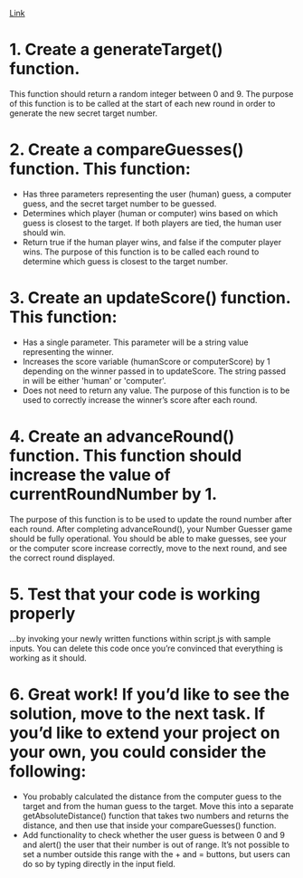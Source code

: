 [Link](https://www.codecademy.com/journeys/full-stack-engineer/paths/fscj-22-web-development-foundations/tracks/fscj-22-javascript-syntax-part-i/modules/wdcp-22-number-guesser-75517b97-cc5e-4579-a3ad-898b87826534/projects/number-guesser-independent-practice)

# 1. Create a generateTarget() function.
This function should return a random integer between 0 and 9.
The purpose of this function is to be called at the start of each new round in order to generate the new secret target number.

# 2. Create a compareGuesses() function. This function:
* Has three parameters representing the user (human) guess, a computer guess, and the secret target number to be guessed.
* Determines which player (human or computer) wins based on which guess is closest to the target. If both players are tied, the human user should win.
* Return true if the human player wins, and false if the computer player wins.
The purpose of this function is to be called each round to determine which guess is closest to the target number.

# 3. Create an updateScore() function. This function:
* Has a single parameter. This parameter will be a string value representing the winner.
* Increases the score variable (humanScore or computerScore) by 1 depending on the winner passed in to updateScore. The string passed in will be either 'human' or 'computer'.
* Does not need to return any value.
The purpose of this function is to be used to correctly increase the winner’s score after each round.

# 4. Create an advanceRound() function. This function should increase the value of currentRoundNumber by 1.
The purpose of this function is to be used to update the round number after each round.
After completing advanceRound(), your Number Guesser game should be fully operational. You should be able to make guesses, see your or the computer score increase correctly, move to the next round, and see the correct round displayed.

# 5. Test that your code is working properly
...by invoking your newly written functions within script.js with sample inputs. You can delete this code once you’re convinced that everything is working as it should.

# 6. Great work! If you’d like to see the solution, move to the next task. If you’d like to extend your project on your own, you could consider the following:
* You probably calculated the distance from the computer guess to the target and from the human guess to the target. Move this into a separate getAbsoluteDistance() function that takes two numbers and returns the distance, and then use that inside your compareGuesses() function.
* Add functionality to check whether the user guess is between 0 and 9 and alert() the user that their number is out of range. It’s not possible to set a number outside this range with the + and = buttons, but users can do so by typing directly in the input field.